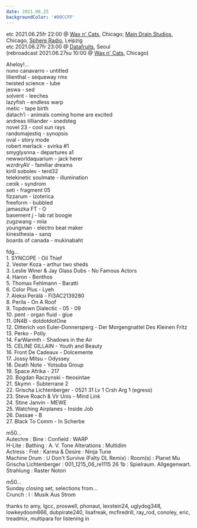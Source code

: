 ```yaml
---
date: 2021.06.25
backgroundColor: '#00CCFF'
---
```


etc 2021.06.25fr 22:00 @ [Wax n' Cats](http://www.twitch.tv/waxncats), Chicago; [Main Drain Studios](http://www.youtube.com/maindrainstudios/), Chicago, [Sphere Radio](http://www.sphere-radio.net/), Leipzig  
etc 2021.06.27fr 23:00 @ [Datafruits](http://www.datafruits.fm/), Seoul  
(rebroadcast 2021.06.27su 10:00 @ [Wax n' Cats](http://www.twitch.tv/waxncats), Chicago)  

Aheloy!...  
nuno canavarro - untitled  
lilienthal - sequeway rmx  
twisted science - lube  
jeswa - sed  
solvent - leeches  
lazyfish - endless warp  
metic - tape birth  
datach’i - animals coming home are excited  
andreas tilliander - snedsteg  
novel 23 - cool sun rays  
randomajestiq - synopsis  
oval - story mode  
robert merlack - svirka #1  
smyglysnna - departures a1  
newworldaquarium - jack herer  
wzrdryAV - familiar dreams  
kirill sobolev - terd32  
telekinetic soulmate - illumination  
cenik - syndrom  
seti - fragment 05  
fizzarum - izoterica  
freeform - bubbled  
jamaszka FT - O  
basement j - lab rat boogie  
zugzwang - miia  
youngman - electro beat maker  
kinesthesia - sanq  
boards of canada - mukinabaht  

fdg...  
1\. SYNCOPE - Oil Thief  
2\. Vester Koza - arthur two sheds  
3\. Leslie Winer & Jay Glass Dubs - No Famous Actors  
4\. Haron - Benthos  
5\. Thomas Fehlmann - Baratti  
6\. Color Plus - Lyeh  
7\. Aleksi Perälä - FI3AC2139280  
8\. Perila - On A Roof  
9\. Topdown Dialectic - 05 - 09  
10\. pent - organ fluid - glue  
11\. 0N4B - dotdotdotOne  
12\. Ditterich von Euler-Donnersperg - Der Morgengnattel Des Kleinen Fritz  
13\. Perko - Polly  
14\. FarWarmth - Shadows in the Air  
15\. CELINE GILLAIN - Youth and Beauty  
16\. Front De Cadeaux - Dolcemente  
17\. Jossy Mitsu - Odyssey  
18\. Death Note - Yotsuba Group  
19\. Space Afrika - 217  
20\. Bogdan Raczynski - tteosintae  
21\. Skymn - Subterrane 2  
22\. Grischa Lichtenberger - 0521 31 Lv 1 Crsh Arg 1 (egress)  
23\. Steve Roach & Vir Unis - Mind Link  
24\. Stine Janvin - MEWE  
25\. Watching Airplanes - Inside Job  
26\. Dassae - B  
27\. Black To Comm - In Scherbe  

m50...  
Autechre : Bine : Confield : WARP  
H-Lite : Bathing : A. V. Tone Alterations : Multidim  
Actress : Fret : Karma & Desire : Ninja Tune  
Machine Drum : U Don't Survive (Falty DL Remix) : Room(s) : Planet Mu  
Grischa Lichtenberger : 001\_1215\_06\_re1115 26 1b : Spielraum. Allgegenwart. Strahlung : Raster Noton  

m50...  
Sunday closing set, selections from...  
Crunch : I : Musik Aus Strom  

thanks to amy, lgcc, proswell, phonaut, lexstein24, uglydog348, lowkeydoom666, dubpirate240, lisafreak, mcfiredrill, ray\_rod, conoley, eric, treadmix, multipara for listening in